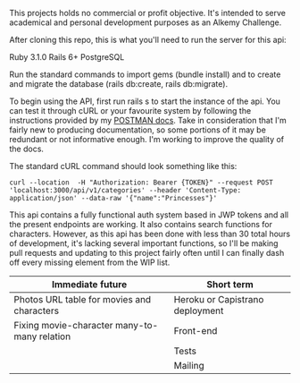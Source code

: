 This projects holds no commercial or profit objective. It's intended to serve academical and personal development purposes as an Alkemy Challenge.


After cloning this repo, this is what you'll need to run the server for this api:

Ruby 3.1.0
Rails 6+
PostgreSQL

Run the standard commands to import gems (bundle install) and to create and migrate the database (rails db:create, rails db:migrate).

To begin using the API, first run rails s to start the instance of the api. You can test it through cURL or your favourite system by following the instructions provided by my [POSTMAN docs](https://documenter.getpostman.com/view/19395140/UVeGqkme). Take in consideration that I'm fairly new to producing documentation, so some portions of it may be redundant or not informative enough. I'm working to improve the quality of the docs.

The standard cURL command should look something like this:

```console
curl --location  -H "Authorization: Bearer {TOKEN}" --request POST 'localhost:3000/api/v1/categories' --header 'Content-Type: application/json' --data-raw '{"name":"Princesses"}'
```
This api contains a fully functional auth system based in JWP tokens and all the present endpoints are working. It also contains search functions for characters.
However, as this api has been done with less than 30 total hours of development, it's lacking several important functions, so I'll be making pull requests and updating to this project fairly often until I can finally dash off every missing element from the WIP list.


| Immediate future                                 |Short term |
| ------------------------------------------------ |-----------|
| Photos URL table for movies and characters       | Heroku or Capistrano deployment|
| Fixing movie-character many-to-many relation     | Front-end        |
|                                                  | Tests            |
|                                                  | Mailing          |
